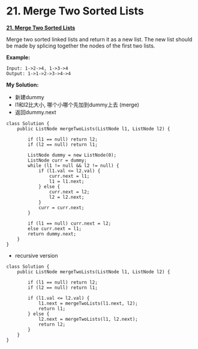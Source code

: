 # 21. Merge Two Sorted Lists

[**21. Merge Two Sorted Lists**](https://leetcode.com/problems/merge-two-sorted-lists/description/)

Merge two sorted linked lists and return it as a new list. The new list should be made by splicing together the nodes of the first two lists.

**Example:**

```text
Input: 1->2->4, 1->3->4
Output: 1->1->2->3->4->4
```

 **My Solution:**

* 新建dummy
* l1和l2比大小, 哪个小哪个先加到dummy上去 \(merge\)
* 返回dummy.next

```text
class Solution {
    public ListNode mergeTwoLists(ListNode l1, ListNode l2) {

        if (l1 == null) return l2;
        if (l2 == null) return l1;

        ListNode dummy = new ListNode(0);
        ListNode curr = dummy;
        while (l1 != null && l2 != null) {
            if (l1.val <= l2.val) {
                curr.next = l1;
                l1 = l1.next;
            } else {
                curr.next = l2;
                l2 = l2.next;
            }
            curr = curr.next;
        }

        if (l1 == null) curr.next = l2;
        else curr.next = l1;
        return dummy.next;
    }
}
```

* recursive version

```text
class Solution {
    public ListNode mergeTwoLists(ListNode l1, ListNode l2) {

        if (l1 == null) return l2;
        if (l2 == null) return l1;

        if (l1.val <= l2.val) {
            l1.next = mergeTwoLists(l1.next, l2);
            return l1;
        } else {
            l2.next = mergeTwoLists(l1, l2.next);
            return l2;
        }
    }
}
```

